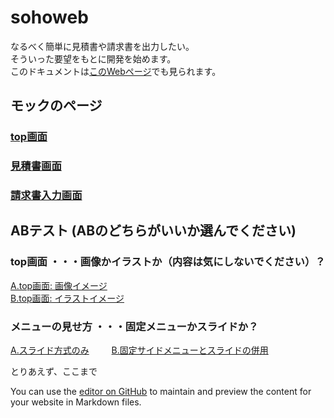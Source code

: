 # sohoweb

なるべく簡単に見積書や請求書を出力したい。  
そういった要望をもとに開発を始めます。  
このドキュメントは[このWebページ](https://gamasenninn.github.io/sohoweb/)でも見られます。

## モックのページ

### [top画面](https://gamasenninn.github.io/sohoweb/mock/top.html)

### [見積書画面](https://gamasenninn.github.io/sohoweb/mock/mock01_dtl.html)

### [請求書入力画面](https://gamasenninn.github.io/sohoweb/mock/mock_invoice.html)

## ABテスト (ABのどちらがいいか選んでください)

### top画面 ・・・画像かイラストか（内容は気にしないでください）？
[A.top画面: 画像イメージ](https://gamasenninn.github.io/sohoweb/mock/top_A.html) <br/>
[B.top画面: イラストイメージ](https://gamasenninn.github.io/sohoweb/mock/top_B.html)<br/>

### メニューの見せ方 ・・・固定メニューかスライドか？
[A.スライド方式のみ](https://gamasenninn.github.io/sohoweb/mock/mock_invoice_slidebar.html)
　　
[B.固定サイドメニューとスライドの併用](https://gamasenninn.github.io/sohoweb/mock_invoice_fixedbar.html)



とりあえず、ここまで







You can use the [editor on GitHub](https://github.com/gamasenninn/sohoweb/edit/main/README.md) to maintain and preview the content for your website in Markdown files.
